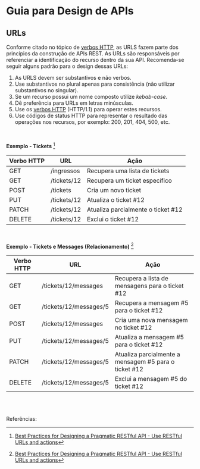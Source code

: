 # Guia para Design de APIs

## URLs

Conforme citado no tópico de [verbos HTTP](http-verbs.md), as URLS fazem parte dos princípios da construção de APIs REST. As URLs são responsáveis por referenciar a identificação do recurso dentro da sua API. Recomenda-se seguir alguns padrão para o design dessas URLs:

1) As URLS devem ser substantivos e não verbos.
2) Use substantivos no plural apenas para consistência (não utilizar substantivos no singular).
3) Se um recurso possui um nome composto utilize _kebab-case_.
4) Dê preferência para URLs em letras minúsculas.
5) Use os [verbos HTTP](http-verbs.md) (HTTP/1.1) para operar estes recursos.
6) Use códigos de status HTTP para representar o resultado das operações nos recursos, por exemplo: 200, 201, 404, 500, etc.

<br>

**Exemplo - Tickets** [^1]

Verbo HTTP | URL | Ação
--- | --- | ---
GET | /ingressos | Recupera uma lista de tickets
GET | /tickets/12 | Recupera um ticket específico
POST | /tickets | Cria um novo ticket
PUT | /tickets/12 | Atualiza o ticket #12
PATCH | /tickets/12 | Atualiza parcialmente o ticket #12
DELETE | /tickets/12 | Exclui o ticket #12

<br>

**Exemplo - Tickets e Messages (Relacionamento)** [^1]

Verbo HTTP | URL | Ação
--- | --- | ---
GET | /tickets/12/messages | Recupera a lista de mensagens para o ticket #12
GET | /tickets/12/messages/5 | Recupera a mensagem #5 para o ticket #12
POST | /tickets/12/messages | Cria uma nova mensagem no ticket #12
PUT | /tickets/12/messages/5 | Atualiza a mensagem #5 para o ticket #12
PATCH | /tickets/12/messages/5 | Atualiza parcialmente a mensagem #5 para o ticket #12
DELETE | /tickets/12/messages/5 | Exclui a mensagem #5 do ticket #12

<br><br>

Referências:

[^1]: [Best Practices for Designing a Pragmatic RESTful API - Use RESTful URLs and actions](https://www.vinaysahni.com/best-practices-for-a-pragmatic-restful-api#restful)
